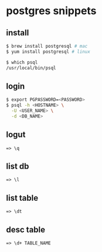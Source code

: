 # postgres snippets

## install
```bash
$ brew install postgresql # mac
$ yum install postgresql # linux

$ which psql
/usr/local/bin/psql
```

## login
```bash
$ export PGPASSWORD=<PASSWORD>
$ psql -h <HOSTNAME> \
  -U <USER_NAME> \
  -d <DB_NAME>
```

## logut
```
=> \q
```

## list db
```
=> \l
```

## list table
```
=> \dt
```

## desc table
```
=> \d+ TABLE_NAME
```
